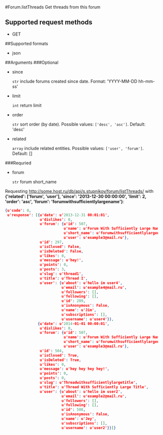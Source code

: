 #Forum.listThreads
Get threads from this forum

## Supported request methods 
* GET

##Supported formats
* json

##Arguments
###Optional
* since

   ```str``` include forums created since date. Format: 'YYYY-MM-DD hh-mm-ss'
* limit

   ```int``` return limit
* order

   ```str``` sort order (by date). Possible values: ```['desc', 'asc']```. Default: 'desc'
* related

   ```array``` include related entities. Possible values: ```['user', 'forum']```. Default: []


###Requried
* forum

   ```str``` forum short_name


Requesting http://some.host.ru/db/api/s.stupnikov/forum/listThreads/ with **{'related': ['forum', 'user'], 'since': '2013-12-30 00:00:00', 'limit': 2, 'order': 'asc', 'forum': 'forumwithsufficientlylargename'}**:
```json
{u'code': 0,
 u'response': [{u'date': u'2013-12-31 00:01:01',
                u'dislikes': 0,
                u'forum': {u'id': 507,
                           u'name': u'Forum With Sufficiently Large Name',
                           u'short_name': u'forumwithsufficientlylargename',
                           u'user': u'example3@mail.ru'},
                u'id': 297,
                u'isClosed': False,
                u'isDeleted': False,
                u'likes': 0,
                u'message': u'hey!',
                u'points': 0,
                u'posts': 3,
                u'slug': u'thread1',
                u'title': u'Thread I',
                u'user': {u'about': u'hello im user4',
                          u'email': u'example4@mail.ru',
                          u'followers': [],
                          u'following': [],
                          u'id': 209,
                          u'isAnonymous': False,
                          u'name': u'Jim',
                          u'subscriptions': [],
                          u'username': u'user4'}},
               {u'date': u'2014-01-01 00:00:01',
                u'dislikes': 0,
                u'forum': {u'id': 507,
                           u'name': u'Forum With Sufficiently Large Name',
                           u'short_name': u'forumwithsufficientlylargename',
                           u'user': u'example3@mail.ru'},
                u'id': 504,
                u'isClosed': True,
                u'isDeleted': True,
                u'likes': 0,
                u'message': u'hey hey hey hey!',
                u'points': 0,
                u'posts': 0,
                u'slug': u'Threadwithsufficientlylargetitle',
                u'title': u'Thread With Sufficiently Large Title',
                u'user': {u'about': u'hello im user2',
                          u'email': u'example2@mail.ru',
                          u'followers': [],
                          u'following': [],
                          u'id': 508,
                          u'isAnonymous': False,
                          u'name': u'Jey',
                          u'subscriptions': [],
                          u'username': u'user2'}}]}
```
